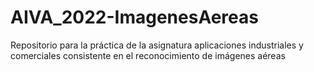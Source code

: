 # AIVA_2022-ImagenesAereas
Repositorio para la práctica de la asignatura aplicaciones industriales y comerciales consistente en el reconocimiento de imágenes aéreas
